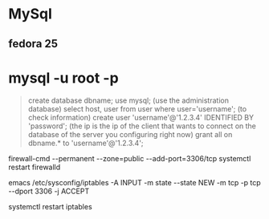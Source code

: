 # MySql

## fedora 25

# mysql -u root -p

> create database dbname;
> use mysql; (use the administration database)
> select host, user from user where user='username'; (to check information)
> create user 'username'@'1.2.3.4' IDENTIFIED BY 'password'; (the ip is the ip of the client that wants to connect on the database of the server you configuring right now)
> grant all on dbname.* to 'username'@'1.2.3.4';


firewall-cmd --permanent --zone=public --add-port=3306/tcp
systemctl restart firewalld

emacs /etc/sysconfig/iptables
-A INPUT -m state --state NEW -m tcp -p tcp --dport 3306 -j ACCEPT

systemctl restart iptables
